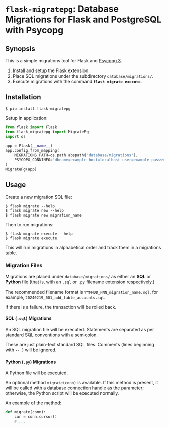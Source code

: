 # `flask-migratepg`: Database Migrations for Flask and PostgreSQL with Psycopg

## Synopsis

This is a simple migrations tool for Flask and [Psycopg 3](https://www.psycopg.org/psycopg3/).

 1. Install and setup the Flask extension.
 2. Place SQL migrations under the subdirectory `database/migrations/`.
 3. Execute migrations with the command **`flask migrate execute`**.

## Installation

```
$ pip install flask-migratepg
```

Setup in application:

````python
from flask import Flask
from flask_migratepg import MigratePg
import os

app = Flask(__name__)
app.config.from_mapping(
    MIGRATIONS_PATH=os.path.abspath('database/migrations'),
    PSYCOPG_CONNINFO="dbname=example host=localhost user=example password=secret"
)
MigratePg(app)
````

## Usage

Create a new migration SQL file:

```
$ flask migrate --help
$ flask migrate new --help
$ flask migrate new migration_name
```

Then to run migrations:

```
$ flask migrate execute --help
$ flask migrate execute
```

This will run migrations in alphabetical order and track them in a migrations table.

### Migration Files

Migrations are placed under `database/migrations/` as either an **SQL** or **Python** file
(that is, with an `.sql` or `.py` filename extension respectively.)

The recommended filename format is `YYMMDD_NNN_migration_name.sql`, for example, `20240219_001_add_table_accounts.sql`.

If there is a failure, the transaction will be rolled back.

#### SQL (`.sql`) Migrations

An SQL migration file will be executed. Statements are separated as per standard SQL conventions with a semicolon.

These are just plain-text standard SQL files. Comments (lines beginning with `-- `) will be ignored. 

#### Python (`.py`) Migrations

A Python file will be executed.

An optional method `migrate(conn)` is available. If this method is
present, it will be called with a database connection handle as the parameter; otherwise,
the Python script will be executed normally.

An example of the method:

````python
def migrate(conn):
    cur = conn.cursor()
    # ...
````
